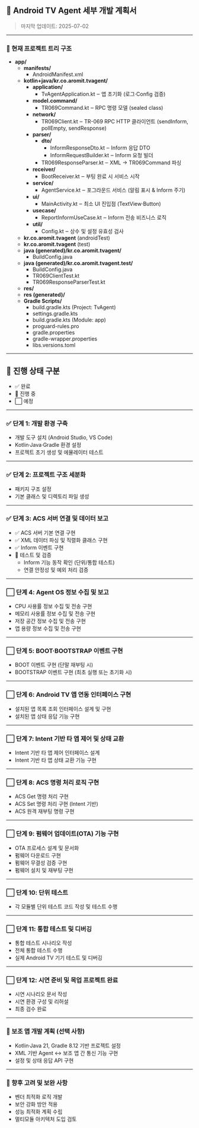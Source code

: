## 🚩 Android TV Agent 세부 개발 계획서

> 마지막 업데이트: 2025-07-02

---

### 📂 현재 프로젝트 트리 구조

- **app/**
  - **manifests/**
    - AndroidManifest.xml
  - **kotlin+java/kr.co.aromit.tvagent/**
    - **application/**
      - TvAgentApplication.kt ‒ 앱 초기화 (로그·Config 검증)
    - **model.command/**
      - TR069Command.kt ‒ RPC 명령 모델 (sealed class)
    - **network/**
      - TR069Client.kt ‒ TR-069 RPC HTTP 클라이언트 (sendInform, pollEmpty, sendResponse)
    - **parser/**
      - **dto/**
        - InformResponseDto.kt ‒ Inform 응답 DTO
        - InformRequestBuilder.kt ‒ Inform 요청 빌더
      - TR069ResponseParser.kt ‒ XML → TR069Command 파싱
    - **receiver/**
      - BootReceiver.kt ‒ 부팅 완료 시 서비스 시작
    - **service/**
      - AgentService.kt ‒ 포그라운드 서비스 (알림 표시 & Inform 주기)
    - **ui/**
      - MainActivity.kt ‒ 최소 UI 진입점 (TextView·Button)
    - **usecase/**
      - ReportInformUseCase.kt ‒ Inform 전송 비즈니스 로직
    - **util/**
      - Config.kt ‒ 상수 및 설정 유효성 검사
  - **kr.co.aromit.tvagent** (androidTest)
  - **kr.co.aromit.tvagent** (test)
  - **java (generated)/kr.co.aromit.tvagent/**
    - BuildConfig.java
  - **java (generated)/kr.co.aromit.tvagent.test/**
    - BuildConfig.java
    - TR069ClientTest.kt
    - TR069ResponseParserTest.kt
  - **res/**
  - **res (generated)/**
  - **Gradle Scripts/**
    - build.gradle.kts (Project: TvAgent)
    - settings.gradle.kts
    - build.gradle.kts (Module: app)
    - proguard-rules.pro
    - gradle.properties
    - gradle-wrapper.properties
    - libs.versions.toml

---

## 📌 진행 상태 구분

- ✅ 완료  
- 🚧 진행 중  
- ⬜ 예정  

---

### ✅ 단계 1: 개발 환경 구축
- 개발 도구 설치 (Android Studio, VS Code)  
- Kotlin·Java·Gradle 환경 설정  
- 프로젝트 초기 생성 및 에뮬레이터 테스트  

---

### ✅ 단계 2: 프로젝트 구조 세분화
- 패키지 구조 설정  
- 기본 클래스 및 디렉토리 파일 생성  

---

### ✅ 단계 3: ACS 서버 연결 및 데이터 보고
- ✅ ACS 서버 기본 연결 구현  
- ✅ XML 데이터 파싱 및 직렬화 클래스 구현  
- ✅ Inform 이벤트 구현  
- 🚧 테스트 및 검증  
  - Inform 기능 동작 확인 (단위/통합 테스트)  
  - 연결 안정성 및 예외 처리 검증  

---

### ⬜ 단계 4: Agent OS 정보 수집 및 보고
- CPU 사용률 정보 수집 및 전송 구현  
- 메모리 사용률 정보 수집 및 전송 구현  
- 저장 공간 정보 수집 및 전송 구현  
- 앱 용량 정보 수집 및 전송 구현  

---

### ⬜ 단계 5: BOOT·BOOTSTRAP 이벤트 구현
- BOOT 이벤트 구현 (단말 재부팅 시)  
- BOOTSTRAP 이벤트 구현 (최초 실행 또는 초기화 시)  

---

### ⬜ 단계 6: Android TV 앱 연동 인터페이스 구현
- 설치된 앱 목록 조회 인터페이스 설계 및 구현  
- 설치된 앱 상태 응답 기능 구현  

---

### ⬜ 단계 7: Intent 기반 타 앱 제어 및 상태 교환
- Intent 기반 타 앱 제어 인터페이스 설계  
- Intent 기반 타 앱 상태 교환 기능 구현  

---

### ⬜ 단계 8: ACS 명령 처리 로직 구현
- ACS Get 명령 처리 구현  
- ACS Set 명령 처리 구현 (Intent 기반)  
- ACS 원격 재부팅 명령 구현  

---

### ⬜ 단계 9: 펌웨어 업데이트(OTA) 기능 구현
- OTA 프로세스 설계 및 문서화  
- 펌웨어 다운로드 구현  
- 펌웨어 무결성 검증 구현  
- 펌웨어 설치 및 재부팅 구현  

---

### ⬜ 단계 10: 단위 테스트
- 각 모듈별 단위 테스트 코드 작성 및 테스트 수행  

---

### ⬜ 단계 11: 통합 테스트 및 디버깅
- 통합 테스트 시나리오 작성  
- 전체 통합 테스트 수행  
- 실제 Android TV 기기 테스트 및 디버깅  

---

### ⬜ 단계 12: 시연 준비 및 목업 프로젝트 완료
- 시연 시나리오 문서 작성  
- 시연 환경 구성 및 리허설  
- 최종 검수 완료  

---

### 📌 보조 앱 개발 계획 (선택 사항)
- Kotlin·Java 21, Gradle 8.12 기반 프로젝트 설정  
- XML 기반 Agent ↔ 보조 앱 간 통신 기능 구현  
- 설정 및 상태 응답 API 구현  

---

### 📌 향후 고려 및 보완 사항
- 벤더 최적화 로직 개발  
- 보안 강화 방안 적용  
- 성능 최적화 계획 수립  
- 멀티모듈 아키텍처 도입 검토  
